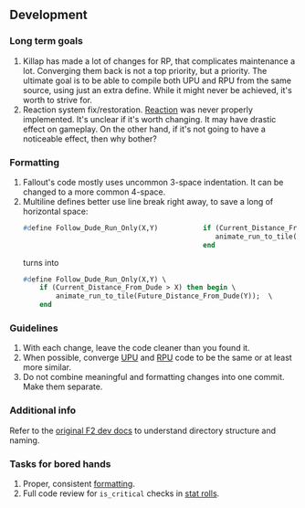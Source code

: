 ## Development

### Long term goals
1. Killap has made a lot of changes for RP, that complicates maintenance a lot. Converging them back is not a top priority, but a priority. The ultimate goal is to be able to compile both UPU and RPU from the same source, using just an extra define. While it might never be achieved, it's worth to strive for.
1. Reaction system fix/restoration. [Reaction](https://github.com/BGforgeNet/Fallout2_Unofficial_Patch/issues/4) was never properly implemented. It's unclear if it's worth changing. It may have drastic effect on gameplay. On the other hand, if it's not going to have a noticeable effect, then why bother?

### Formatting
1. Fallout's code mostly uses uncommon 3-space indentation. It can be changed to a more common 4-space.
1. Multiline defines better use line break right away, to save a long of horizontal space:
    ```pascal
    #define Follow_Dude_Run_Only(X,Y)           if (Current_Distance_From_Dude > X) then begin                  \
                                                   animate_run_to_tile(Future_Distance_From_Dude(Y));           \
                                                end
    ```
    turns into
    ```pascal
    #define Follow_Dude_Run_Only(X,Y) \
        if (Current_Distance_From_Dude > X) then begin \
            animate_run_to_tile(Future_Distance_From_Dude(Y));  \
        end
    ```

### Guidelines
1. With each change, leave the code cleaner than you found it.
1. When possible, converge [UPU](https://github.com/BGforgeNet/Fallout2_Unofficial_Patch) and [RPU](https://github.com/BGforgeNet/Fallout2_Restoration_Project) code to be the same or at least more similar.
1. Do not combine meaningful and formatting changes into one commit. Make them separate.

### Additional info
Refer to the [original F2 dev docs](https://github.com/BGforgeNet/Fallout2_Unofficial_Patch/blob/master/scripts_src/docs/scripts.md) to understand directory structure and naming.

### Tasks for bored hands
1. Proper, consistent [formatting](#formatting).
1. Full code review for `is_critical` checks in [stat rolls](https://github.com/BGforgeNet/Fallout2_Unofficial_Patch/issues/101#issuecomment-1229143154). 
